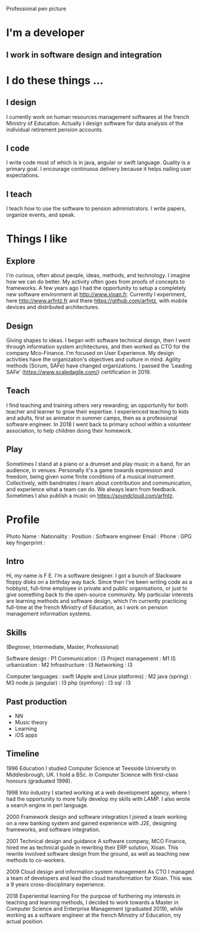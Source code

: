 Professional pen picture

# I'm a developer
## I work in software design and integration

# I do these things ...
## I design
I currently work on human resources management softwares at the french Ministry of Education.
Actually I design software for data analysis of the individual retirement pension accounts.
## I code
I write code most of which is in java, angular or swift language.
Quality is a primary goal. I encourage continuous delivery because it helps nailing user expectations.
## I teach
I teach how to use the software to pension administrators.
I write papers, organize events, and speak.

# Things I like
## Explore
I'm curious, often about people, ideas, methods, and technology. I imagine how we can do better.
My activity often goes from proofs of concepts to frameworks.
A few years ago I had the opportunity to setup a completely new software environment at http://www.xloan.fr.
Currently I experiment, here http://www.arfntz.fr and there https://github.com/arfntz, with mobile devices and distributed architectures.
## Design
Giving shapes to ideas.
I began with software technical design, then I went through information system architectures, and then worked as CTO for the company Mco-Finance.
I'm focused on User Experience. My design activities have the organization's objectives and culture in mind.
Agility methods (Scrum, SAFe) have changed organizations. I passed the 'Leading SAFe' (https://www.scaledagile.com/) certification in 2019.
## Teach
I find teaching and training others very rewarding; an opportunity for both teacher and learner to grow their expertise. I experienced teaching to kids and adults, first as animator in summer camps, then as a professional software engineer. In 2018 I went back to primary school within a volunteer association, to help children doing their homework.
## Play
Sometimes I stand at a piano or a drumset and play music in a band, for an audience, in venues.
Personally it's a game towards expression and freedom, being given some finite conditions of a musical instrument.
Collectively, with bandmates I learn about contribution and communication, and experience what a team can do.
We always learn from feedback. Sometimes I also publish a music on https://soundcloud.com/arfntz.

# Profile
Photo
Name : 
Nationality : 
Position : Software engineer
Email :
Phone :
GPG key fingerprint : 

## Intro
Hi, my name is F E. I'm a software designer.
I got a bunch of Slackware floppy disks on a birthday way back.
Since then I've been writing code as a hobbyist, full-time employee in private and public organisations, or just to give something back to the open-source community.
My particular interests are learning methods and software design, which I'm currently practicing full-time at the french Ministry of Education, as I work on pension management information systems.

## Skills
(Beginner, Intermediate, Master, Professional)

Software design : P1
Communication : I3
Project management : M1
IS urbanization : M2
Infrastructure : I3
Networking : I3

Computer languages : 
swift (Apple and Linux platforms) : M2
java (spring) : M3
node.js (angular) : I3
php (symfony) : I3
sql : I3

## Past production
- NN
- Music theory
- Learning
- iOS apps

## Timeline
1996 Education
I studied Computer Science at Teesside University in Middlesbrough, UK. I hold a BSc. in Computer Science with first-class honours (graduated 1998).

1998 Into industry
I started working at a web development agency, where I had the opportunity to more fully develop my skills with LAMP. I also wrote a search engine in perl language.

2000 Framework design and software integration
I joined a team working on a new banking system and gained experience with J2E, designing frameworks, and software integration.

2001 Technical design and guidance
A software company, MCO Finance, hired me as technical guide in rewriting their ERP solution, Xloan. This rewrite involved software design from the ground, as well as teaching new methods to co-workers.

2009 Cloud design and information system management
As CTO I managed a team of developers and lead the cloud transformation for Xloan. This was a 9 years cross-disciplinary experience.

2018 Experiential learning
For the purpose of furthering my interests in teaching and learning methods, I decided to work towards a Master in Computer Science and Enterprise Management (graduated 2019), while working as a software engineer at the french Ministry of Education, my actual position.
